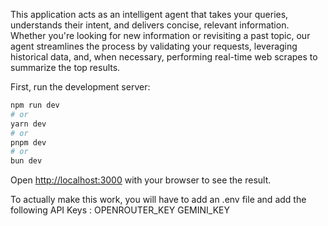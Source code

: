 This application acts as an intelligent agent that takes your queries, understands their intent, and delivers concise, relevant information. Whether you're looking for new information or revisiting a past topic, our agent streamlines the process by validating your requests, leveraging historical data, and, when necessary, performing real-time web scrapes to summarize the top results.

First, run the development server:

```bash
npm run dev
# or
yarn dev
# or
pnpm dev
# or
bun dev
```

Open [http://localhost:3000](http://localhost:3000) with your browser to see the result.

To actually make this work, you will have to add an .env file and add the following API Keys :
OPENROUTER_KEY
GEMINI_KEY


